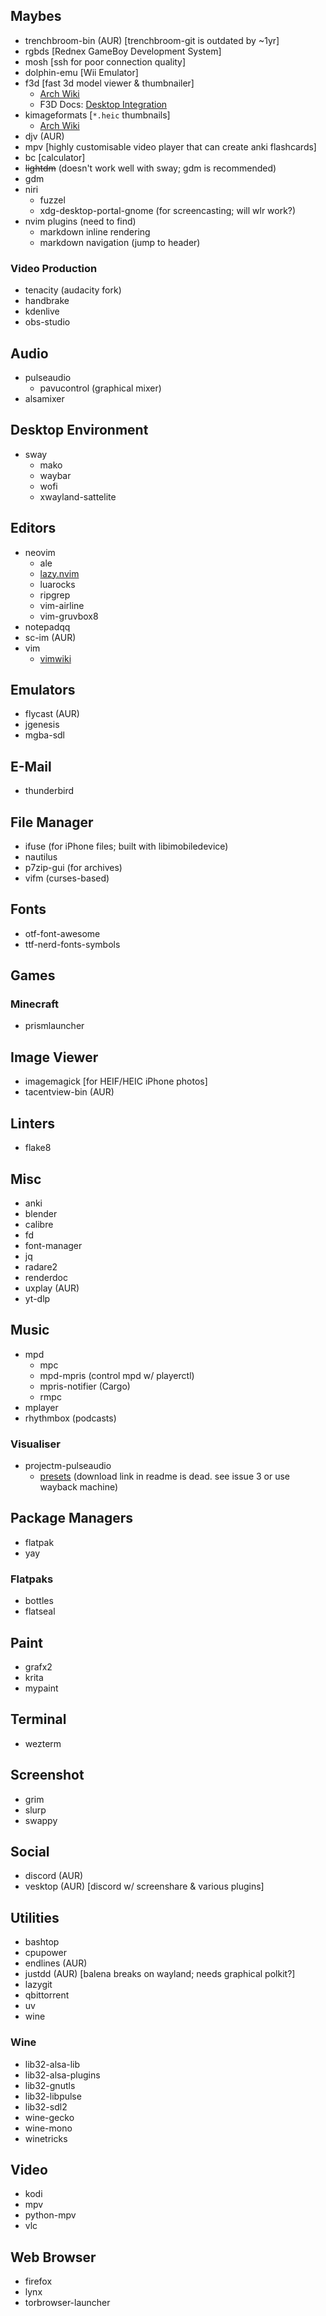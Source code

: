 ## Maybes
 * trenchbroom-bin (AUR) [trenchbroom-git is outdated by ~1yr]
 * rgbds [Rednex GameBoy Development System]
 * mosh [ssh for poor connection quality]
 * dolphin-emu [Wii Emulator]
 * f3d [fast 3d model viewer & thumbnailer]
   - [Arch Wiki](https://wiki.archlinux.org/title/File_manager_functionality#Thumbnail_previews)
   - F3D Docs: [Desktop Integration](https://f3d.app/doc/user/DESKTOP_INTEGRATION.html)
 * kimageformats [`*.heic` thumbnails]
   - [Arch Wiki](https://wiki.archlinux.org/title/Dolphin#File_previews)
 * djv (AUR)
 * mpv [highly customisable video player that can create anki flashcards]
 * bc [calculator]
 * ~~lightdm~~ (doesn't work well with sway; gdm is recommended)
 * gdm
 * niri
   - fuzzel
   - xdg-desktop-portal-gnome (for screencasting; will wlr work?)
 * nvim plugins (need to find)
   - markdown inline rendering
   - markdown navigation (jump to header)

### Video Production
 * tenacity (audacity fork)
 * handbrake
 * kdenlive
 * obs-studio


## Audio
 * pulseaudio
   - pavucontrol (graphical mixer)
 * alsamixer


## Desktop Environment
 * sway
   - mako
   - waybar
   - wofi
   - xwayland-sattelite


## Editors
 * neovim
   - ale
   - [lazy.nvim](https://lazy.folke.io/)
   - luarocks
   - ripgrep
   - vim-airline
   - vim-gruvbox8
 * notepadqq
 * sc-im (AUR)
 * vim
   - [vimwiki](https://github.com/vimwiki/vimwiki)


## Emulators
 * flycast (AUR)
 * jgenesis
 * mgba-sdl


## E-Mail
 * thunderbird


## File Manager
 * ifuse (for iPhone files; built with libimobiledevice)
 * nautilus
 * p7zip-gui (for archives)
 * vifm (curses-based)


## Fonts
 * otf-font-awesome
 * ttf-nerd-fonts-symbols


## Games
### Minecraft
 * prismlauncher


## Image Viewer
 * imagemagick [for HEIF/HEIC iPhone photos]
 * tacentview-bin (AUR)


## Linters
 * flake8


## Misc
 * anki
 * blender
 * calibre
 * fd
 * font-manager
 * jq
 * radare2
 * renderdoc
 * uxplay (AUR)
 * yt-dlp


## Music
 * mpd
   - mpc
   - mpd-mpris (control mpd w/ playerctl)
   - mpris-notifier (Cargo)
   - rmpc
 * mplayer
 * rhythmbox (podcasts)

### Visualiser
 * projectm-pulseaudio
   - [presets](https://github.com/projectM-visualizer/presets-cream-of-the-crop/)
     (download link in readme is dead. see issue 3 or use wayback machine)


## Package Managers
 * flatpak
 * yay

### Flatpaks
 * bottles
 * flatseal


## Paint
 * grafx2
 * krita
 * mypaint


## Terminal
 * wezterm


## Screenshot
 * grim
 * slurp
 * swappy


## Social
 * discord (AUR)
 * vesktop (AUR) [discord w/ screenshare & various plugins]


## Utilities
 * bashtop
 * cpupower
 * endlines (AUR)
 * justdd (AUR) [balena breaks on wayland; needs graphical polkit?]
 * lazygit
 * qbittorrent
 * uv
 * wine

### Wine
 * lib32-alsa-lib
 * lib32-alsa-plugins
 * lib32-gnutls
 * lib32-libpulse
 * lib32-sdl2
 * wine-gecko
 * wine-mono
 * winetricks


## Video
 * kodi
 * mpv
 * python-mpv
 * vlc


## Web Browser
 * firefox
 * lynx
 * torbrowser-launcher

